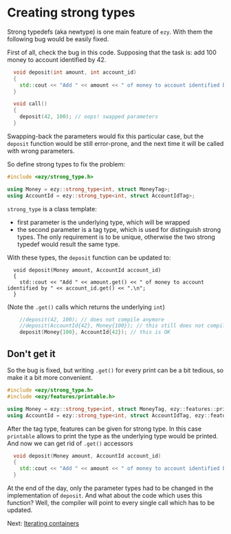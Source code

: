 # Creating strong types

Strong typedefs (aka newtype) is one main feature of `ezy`. With them the following bug would be easily fixed.

First of all, check the bug in this code. Supposing that the task is: add 100 money to account identified by 42.

```cpp
  void deposit(int amount, int account_id)
  {
    std::cout << "Add " << amount << " of money to account identified by " << account_id << ".\n";
  }

  void call()
  {
    deposit(42, 100); // oops! swapped parameters
  }
```

Swapping-back the parameters would fix this particular case, but the `deposit` function would be still
error-prone, and the next time it will be called with wrong parameters.

So define strong types to fix the problem:

```cpp
#include <ezy/strong_type.h>

using Money = ezy::strong_type<int, struct MoneyTag>;
using AccountId = ezy::strong_type<int, struct AccountIdTag>;
```

`strong_type` is a class template:
 * first parameter is the underlying type, which will be wrapped
 * the second parameter is a tag type, which is used for distinguish strong types. The only requirement is to
   be unique, otherwise the two strong typedef would result the same type.

With these types, the `deposit` function can be updated to:
```
  void deposit(Money amount, AccountId account_id)
  {
    std::cout << "Add " << amount.get() << " of money to account identified by " << account_id.get() << ".\n";
  }
```
(Note the `.get()` calls which returns the underlying `int`)

```cpp
    //deposit(42, 100); // does not compile anymore
    //deposit(AccountId{42}, Money{100}); // this still does not compile
    deposit(Money{100}, AccountId{42}); // this is OK
```

## Don't get it

So the bug is fixed, but writing `.get()` for every print can be a bit tedious, so make it a bit more
convenient.


```cpp
#include <ezy/strong_type.h>
#include <ezy/features/printable.h>

using Money = ezy::strong_type<int, struct MoneyTag, ezy::features::printable>;
using AccountId = ezy::strong_type<int, struct AccountIdTag, ezy::features::printable>;
```

After the tag type, features can be given for strong type. In this case `printable` allows to print the type
as the underlying type would be printed. And now we can get rid of `.get()` accessors

```cpp
  void deposit(Money amount, AccountId account_id)
  {
    std::cout << "Add " << amount << " of money to account identified by " << account_id << ".\n";
  }
```

At the end of the day, only the parameter types had to be changed in the implementation of `deposit`. And what
about the code which uses this function? Well, the compiler will point to every single call which has to be
updated.

Next: [Iterating containers](03_iterable.md)

